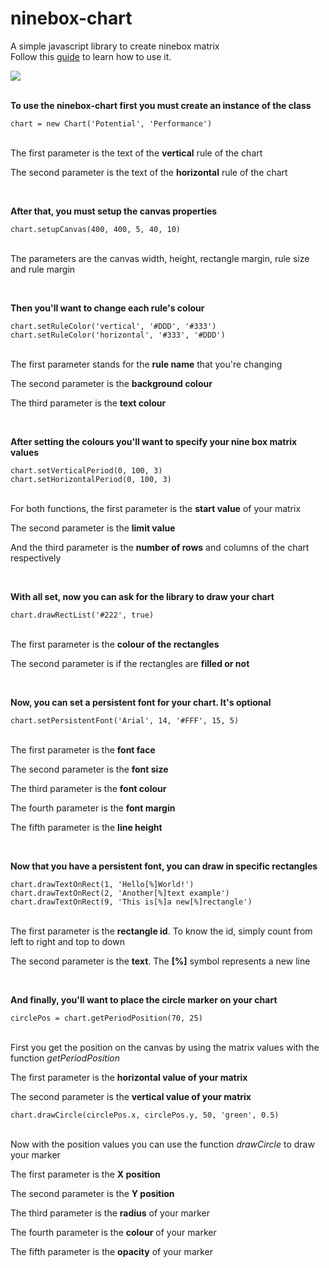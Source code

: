 # ninebox-chart
A simple javascript library to create ninebox matrix<br>
Follow this <a href="#guide">guide</a> to learn how to use it.

<a href="http://imgur.com/a/cSJJf"><img src="http://i.imgur.com/iUnbcFi.png"/></a><br>
<br>
<div id="guide">
<p><strong>To use the ninebox-chart first you must create an instance of the class</strong></p>
<code>chart = new Chart('Potential', 'Performance')</code><br><br>
<p>The first parameter is the text of the <b>vertical</b> rule of the chart<br></p>
<p>The second parameter is the text of the <b>horizontal</b> rule of the chart</p>
<br>
<p><strong>After that, you must setup the canvas properties</strong></p>
<code>chart.setupCanvas(400, 400, 5, 40, 10)</code><br><br>
<p>The parameters are the canvas width, height, rectangle margin, rule size and rule margin</p>
<br>
<p><strong>Then you'll want to change each rule's colour</strong></p>
<code>chart.setRuleColor('vertical', '#DDD', '#333')</code><br>
<code>chart.setRuleColor('horizontal', '#333', '#DDD')</code><br><br>
<p>The first parameter stands for the <b>rule name</b> that you're changing</p>
<p>The second parameter is the <b>background colour</b></p>
<p>The third parameter is the <b>text colour</b></p>
<br>
<p><strong>After setting the colours you'll want to specify your nine box matrix values</strong></p>
<code>chart.setVerticalPeriod(0, 100, 3)</code><br>
<code>chart.setHorizontalPeriod(0, 100, 3)</code><br><br>
<p>For both functions, the first parameter is the <b>start value</b> of your matrix</p>
<p>The second parameter is the <b>limit value</b></p>
<p>And the third parameter is the <b>number of rows</b> and columns of the chart respectively</p>
<br>
<p><strong>With all set, now you can ask for the library to draw your chart</strong></p>
<code>chart.drawRectList('#222', true)</code><br><br>
<p>The first parameter is the <b>colour of the rectangles</b></p>
<p>The second parameter is if the rectangles are <b>filled or not</b></p>
<br>
<p><strong>Now, you can set a persistent font for your chart. It's optional</strong></p>
<code>chart.setPersistentFont('Arial', 14, '#FFF', 15, 5)</code><br><br>
<p>The first parameter is the <b>font face</b></p>
<p>The second parameter is the <b>font size</b></p>
<p>The third parameter is the <b>font colour</b></p>
<p>The fourth parameter is the <b>font margin</b></p>
<p>The fifth parameter is the <b>line height</b></p>
<br>
<p><strong>Now that you have a persistent font, you can draw in specific rectangles</strong></p>
<code>chart.drawTextOnRect(1, 'Hello[%]World!')</code><br>
<code>chart.drawTextOnRect(2, 'Another[%]text example')</code><br>
<code>chart.drawTextOnRect(9, 'This is[%]a new[%]rectangle')</code><br><br>
<p>The first parameter is the <b>rectangle id</b>. To know the id, simply count from left to right and top to down</p>
<p>The second parameter is the <b>text</b>. The <b>[%]</b> symbol represents a new line</p>
<br>
<p><strong>And finally, you'll want to place the circle marker on your chart</strong></p>
<code>circlePos = chart.getPeriodPosition(70, 25)</code><br><br>
<p>First you get the position on the canvas by using the matrix values with the function <i>getPeriodPosition</i></p>
<p>The first parameter is the <b>horizontal value of your matrix</b></p>
<p>The second parameter is the <b>vertical value of your matrix</b></p>
<code>chart.drawCircle(circlePos.x, circlePos.y, 50, 'green', 0.5)</code><br><br>
<p>Now with the position values you can use the function <i>drawCircle</i> to draw your marker</p>
<p>The first parameter is the <b>X position</b></p>
<p>The second parameter is the <b>Y position</b></p>
<p>The third parameter is the <b>radius</b> of your marker</p>
<p>The fourth parameter is the <b>colour</b> of your marker</p>
<p>The fifth parameter is the <b>opacity</b> of your marker</p>
</div>
